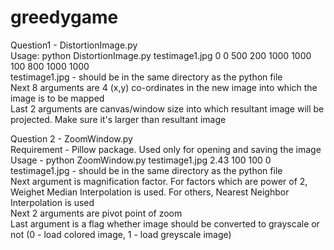 # greedygame

Question1 - DistortionImage.py<br>
Usage: python DistortionImage.py testimage1.jpg 0 0 500 200 1000 1000 100 800 1000 1000<br>
testimage1.jpg - should be in the same directory as the python file<br>
Next 8 arguments are 4 (x,y) co-ordinates in the new image into which the image is to be mapped<br>
Last 2 arguments are canvas/window size into which resultant image will be projected. Make sure it's larger than resultant image<br>

Question 2 - ZoomWindow.py<br>
Requirement - Pillow package. Used only for opening and saving the image<br>
Usage - python ZoomWindow.py testimage1.jpg 2.43 100 100 0<br>
        testimage1.jpg - should be in the same directory as the python file<br>
        Next argument is magnification factor. For factors which are power of 2, Weighet Median Interpolation is used. For others, Nearest            Neighbor Interpolation is used<br>
        Next 2 arguments are pivot point of zoom<br>
        Last argument is a flag whether image should be converted to grayscale or not (0 - load colored image, 1 - load greyscale image)<br>
